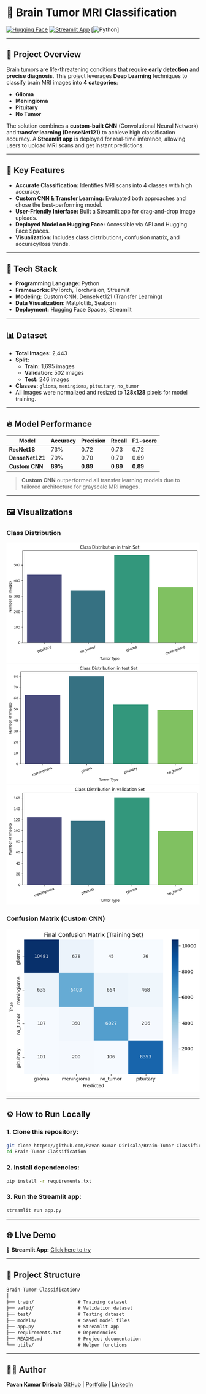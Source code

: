 
# 🧠 Brain Tumor MRI Classification

[![Hugging Face](https://img.shields.io/badge/HuggingFace-Model-yellow)](https://huggingface.co/spaces/PavanKumarD/Brain-Tumor-classification)
[![Streamlit App](https://img.shields.io/badge/Streamlit-App-brightgreen)](https://braintumer.streamlit.app)
[![Python](https://img.shields.io/badge/Python-3.8%2B-blue)]

---

## 📌 **Project Overview**
Brain tumors are life-threatening conditions that require **early detection** and **precise diagnosis**. This project leverages **Deep Learning** techniques to classify brain MRI images into **4 categories**:
- **Glioma**
- **Meningioma**
- **Pituitary**
- **No Tumor**

The solution combines a **custom-built CNN** (Convolutional Neural Network) and **transfer learning (DenseNet121)** to achieve high classification accuracy. A **Streamlit app** is deployed for real-time inference, allowing users to upload MRI scans and get instant predictions.

---

## 🎯 **Key Features**
- **Accurate Classification:** Identifies MRI scans into 4 classes with high accuracy.
- **Custom CNN & Transfer Learning:** Evaluated both approaches and chose the best-performing model.
- **User-Friendly Interface:** Built a Streamlit app for drag-and-drop image uploads.
- **Deployed Model on Hugging Face:** Accessible via API and Hugging Face Spaces.
- **Visualization:** Includes class distributions, confusion matrix, and accuracy/loss trends.

---

## 🚀 **Tech Stack**
- **Programming Language:** Python
- **Frameworks:** PyTorch, Torchvision, Streamlit
- **Modeling:** Custom CNN, DenseNet121 (Transfer Learning)
- **Data Visualization:** Matplotlib, Seaborn
- **Deployment:** Hugging Face Spaces, Streamlit

---

## 📊 **Dataset**
- **Total Images:** 2,443
- **Split:**  
  - **Train:** 1,695 images  
  - **Validation:** 502 images  
  - **Test:** 246 images
- **Classes:** `glioma`, `meningioma`, `pituitary`, `no_tumor`
- All images were normalized and resized to **128x128** pixels for model training.

---

## 🔥 **Model Performance**
| Model            | Accuracy | Precision | Recall | F1-score |
|------------------|----------|-----------|--------|----------|
| **ResNet18**     | 73%      | 0.72      | 0.73   | 0.72     |
| **DenseNet121**  | 70%      | 0.70      | 0.70   | 0.69     |
| **Custom CNN**   | **89%**  | **0.89**  | **0.89** | **0.89** |

> **Custom CNN** outperformed all transfer learning models due to tailored architecture for grayscale MRI images.

---

## 🖼 **Visualizations**
### Class Distribution
![alt text](./images/image.png)
![alt text](./images/image-1.png)
![alt text](./images/image-2.png)

### Confusion Matrix (Custom CNN)
![alt text](./images/image-3.png)

---

## ⚙️ **How to Run Locally**
### 1. Clone this repository:
```bash
git clone https://github.com/Pavan-Kumar-Dirisala/Brain-Tumor-Classification.git
cd Brain-Tumor-Classification
````

### 2. Install dependencies:

```bash
pip install -r requirements.txt
```

### 3. Run the Streamlit app:

```bash
streamlit run app.py
```

---

## 🌐 **Live Demo**

🚀 **Streamlit App:** [Click here to try](https://braintumer.streamlit.app)

---

## 📂 **Project Structure**

```
Brain-Tumor-Classification/
│
├── train/                # Training dataset
├── valid/                # Validation dataset
├── test/                 # Testing dataset
├── models/               # Saved model files
├── app.py                # Streamlit app
├── requirements.txt      # Dependencies
├── README.md             # Project documentation
└── utils/                # Helper functions
```

---



## 👨‍💻 **Author**

**Pavan Kumar Dirisala**
[GitHub](https://github.com/Pavan-Kumar-Dirisala) | [Portfolio](https://pavan-kumar-dirisala.github.io/Portfolio/) | [LinkedIn](https://www.linkedin.com/in/pavan-kumar-dirisala-523611281/)



```
